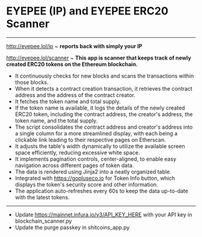# EYEPEE (IP) and EYEPEE ERC20 Scanner
---
http://eyepee.lol/ip ~ **reports back with simply your IP**


http://eyepee.lol/scanner ~ **This app is scanner that keeps track of newly created ERC20 tokens on the Ethereum blockchain.**

- It continuously checks for new blocks and scans the transactions within those blocks.
- When it detects a contract creation transaction, it retrieves the contract address and the address of the contract creator.
- It fetches the token name and total supply.
- If the token name is available, it logs the details of the newly created ERC20 token, including the contract address, the creator's address, the token name, and the total supply.
- The script consolidates the contract address and creator's address into a single column for a more streamlined display, with each being a clickable link leading to their respective pages on Etherscan.
- It adjusts the table's width dynamically to utilize the available screen space efficiently, reducing excessive white space.
- It implements pagination controls, center-aligned, to enable easy navigation across different pages of token data.
- The data is rendered using Jinja2 into a neatly organized table.
- Integrated with https://gopluseco.io for Token Info button, which displays the token's security score and other information.
- The application auto-refreshes every 60s to keep the data up-to-date with the latest tokens.
---

- Update https://mainnet.infura.io/v3/API_KEY_HERE with your API key in blockchain_scanner.py
- Update the purge passkey in shitcoins_app.py
